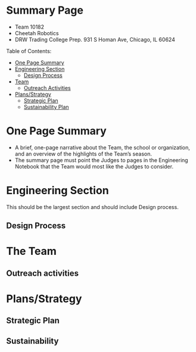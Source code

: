 # Summary Page

* Team 10182
* Cheetah Robotics
* DRW Trading College Prep.  931 S Homan Ave, Chicago, IL 60624

Table of Contents:

* [One Page Summary](#summary)
* [Engineering Section](#engineering)
  * [Design Process](#design)
* [Team](#team)
  * [Outreach Activities](#outreach)
* [Plans/Strategy](#plans)
  * [Strategic Plan](#strategy)
  * [Sustainability Plan](#sustainability)
    
<a name="summary"></a>
# One Page Summary

* A brief, one-page narrative about the Team, the school or organization, and an overview of the highlights of the Team’s season.
* The summary page must point the Judges to pages in the Engineering Notebook that the Team would most like the Judges to consider.

<a name="engineering"></a>
# Engineering Section

This should be the largest section and should include Design process.

<a name="design"></a>
## Design Process


<a name="team"></a>
# The Team

<a name="outreach"></a>
## Outreach activities

<a name="plans"></a>
# Plans/Strategy

<a name="strategy"></a>
## Strategic Plan

<a name="sustainability"></a>
## Sustainability

